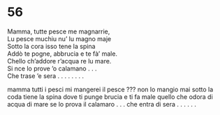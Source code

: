 # 56
  
Mamma, tutte pesce me magnarrie,  
Lu pesce muchiu nu’ lu magno maje  
Sotto la cora isso tene la spina  
Addò te pogne, abbrucia e te fà’ male.  
Chello ch’addore r’acqua re lu mare.  
Si nce lo prove ’o calamano . . .  
Che trase ’e sera . . . . . . . .

mamma tutti i pesci mi mangerei
il pesce ??? non lo mangio mai
sotto la coda tiene la spina
dove ti punge brucia e ti fa male
quello che odora di acqua di mare
se lo prova il calamaro . . .
che entra di sera . . . . . .
